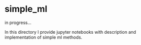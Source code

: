 # simple_ml

in progress...

In this directory I provide jupyter notebooks with description and implementation of simple ml methods. 
